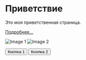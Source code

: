 <!DOCTYPE html>
<html lang="en">
<head>
<meta charset="UTF-8">
<meta name="viewport" content="width=device-width, initial-scale=1.0">
<title>Welcome to My Page</title>
<link rel="stylesheet" href="styles.css">
</head>
<body>

<div id="main">
  <h1>Приветствие</h1>
  <p>Это моя приветственная страница.</p>
  <p><a href="#">Подробнее...</a></p>

  <!-- Картинки -->
  <img src="https://vk.com/sin_dens?z=photo1049922_457242273%2Fphoto_feed1049922" alt="Image 1">
  <img src="https://vk.com/sin_dens?z=photo1049922_457242272%2Fphoto_feed1049922" alt="Image 2">

  <!-- Кнопки -->
  <button>Кнопка 1</button>
  <button>Кнопка 2</button>
</div>

<script src="scripts.js"></script>
</body></html>
